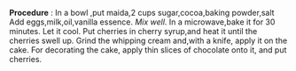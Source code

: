 **Procedure** :
In a bowl ,put maida,2 cups sugar,cocoa,baking powder,salt
Add eggs,milk,oil,vanilla essence.
*Mix well*.
In a microwave,bake it for 30 minutes.
Let it cool.
Put cherries in cherry syrup,and heat it until the cherries swell up.
Grind the whipping cream and,with a knife, apply it on the cake.
For decorating the cake, apply thin slices of chocolate onto it, and put cherries.